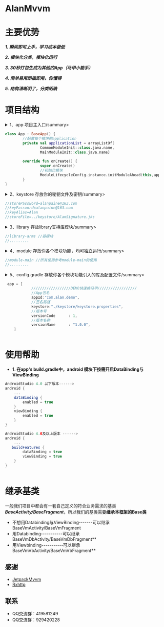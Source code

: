 # AlanMvvm

# 主要优势

***1. 瞬间即可上手，学习成本极低***

***2. 模块化分类，模块化运行***

***3. 30秒打包生成为其他的App（马甲小能手）***

***4. 简单易用即插即用，你懂得***

***5. 结构清晰明了，分类明确***



# 项目结构

<details>
<summary>1、app 项目主入口/summary>

```kotlin
class App : BaseApp() {
        //配置每个模块的application
        private val applicationList = arrayListOf(
                CommonModuleInit::class.java.name,
                MainModuleInit::class.java.name)
        
        override fun onCreate() {
                super.onCreate()
                //初始化模块
                ModuleLifecycleConfig.instance.initModuleAhead(this,applicationList)
        }
}
```
</details>

<details>
<summary>2、keystore 存放你的秘钥文件及密钥/summary>

```kotlin
//storePassword=alanpaine@163.com
//keyPassword=alanpaine@163.com
//keyAlias=Alan
//storeFile=../keystore/AlanSignature.jks
```

</details>

<details>
<summary>3、library 存放library支持库模块/summary>

```kotlin
//library-arms //基模块
//.........
```

</details>

<details>
<summary>4、module 存放你各个模块功能，均可独立运行/summary>

```kotlin
//module-main //所有使用参考module-main的使用
//.........
```
</details>
        
<details>
<summary>5、config.gradle 存放你各个模块功能引入的库及配置文件/summary>

```kotlin
 app = [
            //////////////////DEMO快速换马甲//////////////////
            //App包名
            appId:"com.alan.demo",
            //签名路径
            keystore:"./keystore/keystore.properties",
            //版本号
            versionCode      : 1,
            //版本名称
            versionName      : "1.0.0",
    ]
```
</details>

# 使用帮助

- **1. 在app's build.gradle中，android 模块下按需开启DataBinding与ViewBinding**

``` gradle
AndroidStudio 4.0 以下版本------>
android {
    ...
    dataBinding {
        enabled = true 
    }
    viewBinding {
        enabled = true
    }
}

AndroidStudio 4.0及以上版本 ------>
android {
    ...
   buildFeatures {
        dataBinding = true
        viewBinding = true
    }
}
 
```
# 继承基类
一般我们项目中都会有一套自己定义的符合业务需求的基类 ***BaseActivity/BaseFragment***，所以我们的基类需要**继承本框架的Base类**

- 不想用Databinding与ViewBinding-------可以继承 BaseVmActivity/BaseVmFragment
- 用Databinding-----------可以继承BaseVmDbActivity/BaseVmDbFragment**
- 用Viewbinding-----------可以继承BaseVmVbActivity/BaseVmVbFragment**


## 感谢
- [JetpackMvvm](https://github.com/hegaojian/JetpackMvvm)
- [Rxhttp](https://github.com/liujingxing/rxhttp)

## 联系
- QQ交流群：419581249
- QQ交流群：929420228
